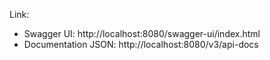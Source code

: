 

Link:
- Swagger UI: http://localhost:8080/swagger-ui/index.html
- Documentation JSON: http://localhost:8080/v3/api-docs
